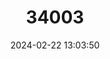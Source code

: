 ---
title: "34003"
category: "Hesperomannia arbuscula"
draft: false
date: 2024-02-22 13:03:50
languages:
  English: ["Maui Hesperomannia"]
---